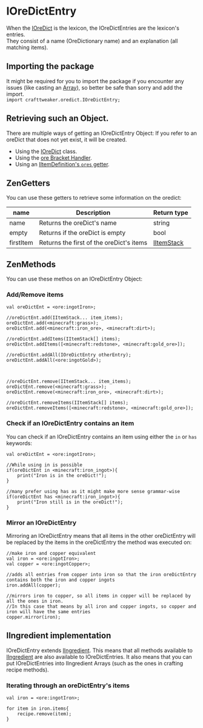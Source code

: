 # IOreDictEntry

When the [IOreDict](/Vanilla/OreDict/IOreDict/) is the lexicon, the IOreDictEntries are the lexicon's entries.  
They consist of a name (OreDictionary name) and an explanation (all matching items).

## Importing the package
It might be required for you to import the package if you encounter any issues (like casting an [Array](/AdvancedFunctions/Arrays_and_Loops/)), so better be safe than sorry and add the import.  
`import crafttweaker.oredict.IOreDictEntry;`

## Retrieving such an Object.
There are multiple ways of getting an IOreDictEntry Object:
If you refer to an oreDict that does not yet exist, it will be created.

- Using the [IOreDict](/Vanilla/OreDict/IOreDict/) class.
- Using the [ore Bracket Handler](/Vanilla/Brackets/Bracket_Ore/).
- Using an [IItemDefinition's `ores` getter](/Vanilla/Items/IItemDefinition/).

## ZenGetters
You can use these getters to retrieve some information on the oredict:

| name      | Description                              | Return type                             |
|-----------|------------------------------------------|-----------------------------------------|
| name      | Returns the oreDict's name               | string                                  |
| empty     | Returns if the oreDict is empty          | bool                                    |
| firstItem | Returns the first of the oreDict's items | [IItemStack](/Vanilla/Items/IItemStack/) |

## ZenMethods
You can use these methos on an IOreDictEntry Object:

### Add/Remove items

```zenscript
val oreDictEnt = <ore:ingotIron>;

//oreDictEnt.add(IItemStack... item_items);
oreDictEnt.add(<minecraft:grass>);
oreDictEnt.add(<minecraft:iron_ore>, <minecraft:dirt>);

//oreDictEnt.addItems(IItemStack[] items);
oreDictEnt.addItems([<minecraft:redstone>, <minecraft:gold_ore>]);

//oreDictEnt.addAll(IOreDictEntry otherEntry);
oreDictEnt.addAll(<ore:ingotGold>);



//oreDictEnt.remove(IItemStack... item_items);
oreDictEnt.remove(<minecraft:grass>);
oreDictEnt.remove(<minecraft:iron_ore>, <minecraft:dirt>);

//oreDictEnt.removeItems(IItemStack[] items);
oreDictEnt.removeItems([<minecraft:redstone>, <minecraft:gold_ore>]);
```


### Check if an IOreDictEntry contains an item
You can check if an IOreDictEntry contains an item using either the `in` or `has` keywords:
```zenscript
val oreDictEnt = <ore:ingotIron>;

//While using in is possible
if(oreDictEnt in <minecraft:iron_ingot>){
	print("Iron is in the oreDict!");
}

//many prefer using has as it might make more sense grammar-wise
if(oreDictEnt has <minecraft:iron_ingot>){
	print("Iron still is in the oreDict!");
}
```

### Mirror an IOreDictEntry
Mirroring an IOreDictEntry means that all items in the other oreDictEntry will be replaced by the items in the oreDictEntry the method was executed on:

```zenscript
//make iron and copper equivalent
val iron = <ore:ingotIron>;
val copper = <ore:ingotCopper>;

//adds all entries from copper into iron so that the iron oreDictEntry contains both the iron and copper ingots
iron.addAll(copper);

//mirrors iron to copper, so all items in copper will be replaced by all the ones in iron.
//In this case that means by all iron and copper ingots, so copper and iron will have the same entries
copper.mirror(iron);
```



## IIngredient implementation
IOreDictEntry extends [IIngredient](/Vanilla/Variable_Types/IIngredient/). This means that all methods available to [IIngredient](/Vanilla/Variable_Types/IIngredient/) are also available to IOreDictEntries.
It also means that you can put IOreDictEntries into IIngredient Arrays (such as the ones in crafting recipe methods).

### Iterating through an oreDictEntry's items
```zenscript
val iron = <ore:ingotIron>;

for item in iron.items{
	recipe.remove(item);
}
```
